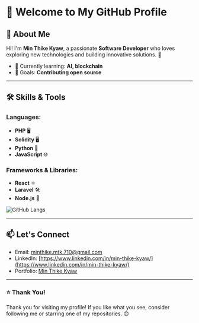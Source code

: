 # 🌟 Welcome to My GitHub Profile

## 👋 About Me

Hi! I'm **Min Thike Kyaw**, a passionate **Software Developer** who loves exploring new technologies and building innovative solutions. 🚀

- 🌱 Currently learning: **AI, blockchain**
- 🎯 Goals: **Contributing open source**

---

## 🛠️ Skills & Tools

### Languages:
- **PHP** 🖥️
- **Solidity** 🖥️
- **Python** 🐍
- **JavaScript** 🌐

### Frameworks & Libraries:
- **React** ⚛️
- **Laravel** 🛠️
- **Node.js** 🌲

![GitHub Langs](https://github-readme-stats.vercel.app/api/top-langs/?username=Min-thike-kyaw&layout=compact&theme=blue-green)


---

## 📫 Let's Connect

- Email: [minthike.mtk.710@gmail.com](mailto:minthike.mtk.710@gmail.com)
- LinkedIn: [https://www.linkedin.com/in/min-thike-kyaw/](https://www.linkedin.com/in/min-thike-kyaw/)
- Portfolio: [Min Thike Kyaw](https://min-thike-kyaw.github.io/my-portfolio)

---

### ⭐ Thank You!

Thank you for visiting my profile! If you like what you see, consider following me or starring one of my repositories. 😊


